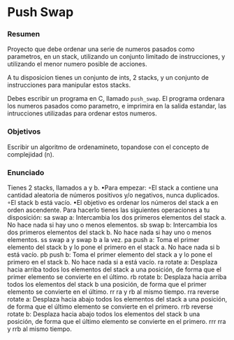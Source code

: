 # Push Swap

### Resumen

Proyecto que debe ordenar una serie de numeros pasados como parametros, en un stack, utilizando un conjunto limitado de instrucciones, y utilizando el menor numero posible de acciones. 


A tu disposicion tienes un conjunto de ints, 2 stacks, y un conjunto de instrucciones para manipular estos stacks.


Debes escribir un programa en C, llamado `push_swap`. 
El programa ordenara los numeros pasados como parametro, e imprimira en la salida estandar, las intrucciones utilizadas para ordenar estos numeros.



### Objetivos

Escribir un algoritmo de ordenamineto, topandose con el concepto de complejidad (n).



### Enunciado

Tienes 2 stacks, llamados a y b.
•Para empezar:
◦El stack a contiene una cantidad aleatoria de números positivos y/o negativos,
nunca duplicados.
◦El stack b está vacío.
•El objetivo es ordenar los números del stack a en orden ascendente. Para hacerlo
tienes las siguientes operaciones a tu disposición:
sa swap a: Intercambia los dos primeros elementos del stack a. No hace nada si
hay uno o menos elementos.
sb swap b: Intercambia los dos primeros elementos del stack b. No hace nada si
hay uno o menos elementos.
ss swap a y swap b a la vez.
pa push a: Toma el primer elemento del stack b y lo pone el primero en el stack
a. No hace nada si b está vacío.
pb push b: Toma el primer elemento del stack a y lo pone el primero en el stack
b. No hace nada si a está vacío.
ra rotate a: Desplaza hacia arriba todos los elementos del stack a una posición,
de forma que el primer elemento se convierte en el último.
rb rotate b: Desplaza hacia arriba todos los elementos del stack b una posición,
de forma que el primer elemento se convierte en el último.
rr ra y rb al mismo tiempo.
rra reverse rotate a: Desplaza hacia abajo todos los elementos del stack a una
posición, de forma que el último elemento se convierte en el primero.
rrb reverse rotate b: Desplaza hacia abajo todos los elementos del stack b una
posición, de forma que el último elemento se convierte en el primero.
rrr rra y rrb al mismo tiempo.



